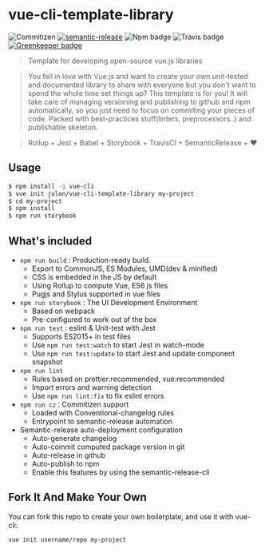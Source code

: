 # vue-cli-template-library
![Commitizen](https://img.shields.io/badge/Commitizen-enabled-brightgreen.svg)
[![semantic-release](https://img.shields.io/badge/%20%20%F0%9F%93%A6%F0%9F%9A%80-semantic--release-e10079.svg)](https://github.com/semantic-release/semantic-release)
![Npm badge](https://img.shields.io/npm/v/vue-cli-template-library.svg)
![Travis badge](https://img.shields.io/travis/julon/vue-cli-template-library.svg)
[![Greenkeeper badge](https://badges.greenkeeper.io/julon/vue-cli-template-library.svg)](https://greenkeeper.io/)

> Template for developing open-source vue.js libraries

> You fell in love with Vue.js and want to create your own unit-tested and documented library to share with everyone but you don't want to spend the whole time set things up? This template is for you! It will take care of managing versioning and publishing to github and npm automatically, so you just need to focus on commiting your pieces of code. Packed with best-practices stuff(linters, preprocessors..) and publishable skeleton.

> Rollup + Jest + Babel + Storybook + TravisCI + SemanticRelease + ❤️

## Usage

```bash
$ npm install -g vue-cli
$ vue init julon/vue-cli-template-library my-project
$ cd my-project
$ npm install
$ npm run storybook
```

## What's included

* `npm run build` : Production-ready build.
  * Export to CommonJS, ES Modules, UMD(dev & minified)
  * CSS is embedded in the JS by default
  * Using Rollup to compute Vue, ES6 js files
  * Pugjs and Stylus supported in vue files
* `npm run storybook` : The UI Development Environment
  * Based on webpack
  * Pre-configured to work out of the box
* `npm run test` : eslint & Unit-test with Jest
  * Supports ES2015+ in test files
  * Use `npm run test:watch` to start Jest in watch-mode
  * Use `npm run test:update` to start Jest and update component snapshot
* `npm run lint`
  * Rules based on prettier:recommended, vue:recommended
  * Import errors and warning detection
  * Use `npm run lint:fix` to fix eslint errors
* `npm run cz` : Commitizen support
  * Loaded with Conventional-changelog rules
  * Entrypoint to semantic-release automation
* Semantic-release auto-deployment configuration
  * Auto-generate changelog
  * Auto-commit computed package version in git
  * Auto-release in github
  * Auto-publish to npm
  * Enable this features by using the semantic-release-cli


## Fork It And Make Your Own
You can fork this repo to create your own boilerplate, and use it with vue-cli:
```bash
vue init username/repo my-project
```
